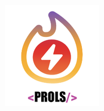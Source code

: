 
<p align="center">
  <img width="50%" src="https://github.com/PaoloProdossimoLopes/MyBodyStats/blob/main/images/HeaderMyMetabolismIcon.png"/><br/>
</p>
